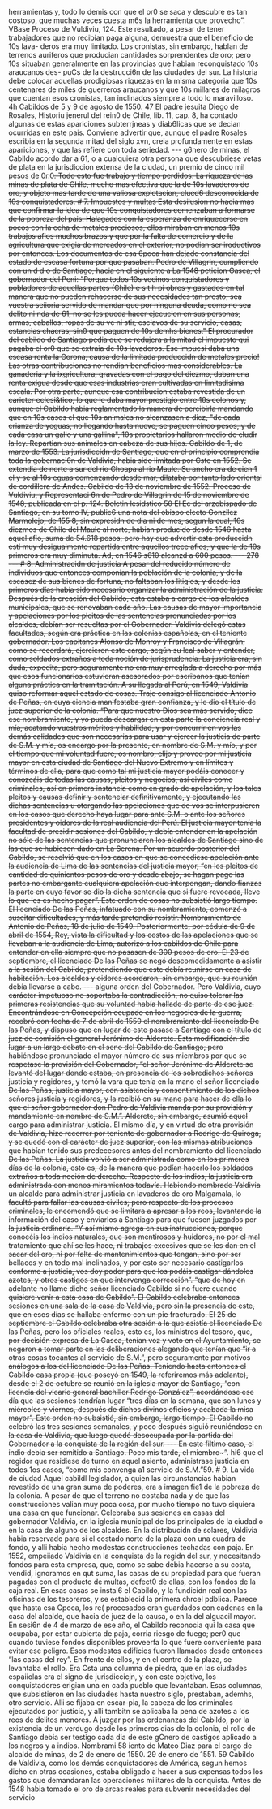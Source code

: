 herramientas y, todo lo demis con que el or0 se saca y descubre es tan costoso, que muchas veces cuesta m6s la herramienta que provecho”. VBase Proceso de Vuldiviu, 124. Este resultado, a pesar de tener trabajadores que no recibian paga alguna, demuestra que el beneficio de 10s lava- deros era muy limitado. Los cronistas, sin embargo, hablan de terrenos auriferos que producian cantidades sorprendentes de oro; pero 10s situaban generalmente en las provincias que habian reconquistado 10s araucanos des- puCs de la destrucci6n de las ciudades del sur. La historia debe colocar aquellas prodigiosas riquezas en la misma categoria que 10s centenares de miles de guerreros araucanos y que 10s millares de milagros que cuentan esos cronistas, tan inclinados siempre a todo lo maravilloso. 4h Cabildos de 5 y 9 de agosto de 1550. 47 El padre jesuita Diego de Rosales, Historiu jenerul del rein0 de Chile, lib. 11, cap. 8, ha contado algunas de estas apariciones subterrjneas y diab6licas que se decian ocurridas en este pais. Conviene advertir que, aunque el padre Rosales escribia en la segunda mitad del siglo xvn, creia profundamente en estas apariciones, y que las refiere con toda seriedad. --- g6nero de minas, el Cabildo acordo dar a 61, o a cualquiera otra persona que descubriese vetas de plata en la jurisdiccion extensa de la ciudad, un premio de cinco mil pesos de 0r.0~~. Todo esto fue trabajo y tiempo perdidos. La riqueza de las minas de plata de Chile, mucho mas efectiva que la de 10s lavaderos de oro, y objeto mas tarde de una valiosa explotacion, clued6 desconocida de 10s conquistadores. # 7. Impuestos y multas Esta desilusion no hacia mas que confirmar la idea de que 10s conquistadores comenzaban a formarse de la pobreza del pais. Halagados con la esperanza de enriquecerse en pocos con la echa de metales preciosos, ellos miraban en menos 10s trabajos afios muchos brazos y que por la falta de comercio y de la agricultura que exigia de mercados en el exterior, no podian ser iroductivos por entonces. Los documentos de esa 6poca han dejado constancia del estado de escasa fortuna por que pasaban. Pedro de Villagrin, cumpliendo con un d d o de Santiago, hacia en el siguiente a La 1548 peticion Gasca, el gobernador del Peni: "Porque todos 10s vecinos conquistadores y pobladores de aquellas partes (Chile) e s t h pi obres y gastados en tal manera que no pueden rehacerse de sus necesidades tan presto, sea vuestra seiioria servido de mandar que por ninguna deuda, como no sea delito ni nda de 61, no se les pueda hacer ejecucion en sus personas, armas, caballos, ropas de su ve ni stir, esclavos de su servicio, casas, estancias chacras, sin0 que paguen de 10s demhs bienes." El procurador del cabildo de Santiago pedia que se redujera a la mitad el impuesto qui pagaba el or0 que se extraia de 10s lavaderos. Ese impuesi daba una escasa renta la Corona, causa de la limitada produccidn de metales precio! Las otras contribuciones no rendian beneficios mas considerables. La ganaderia y la ixgricultura, gravadas con el pago del diezmo, daban una renta exigua desde que esas industrias eran cultivadas en limitadisima escala. Por otra parte, aunque esa contribucion estaba revestida de un caricter eclesi&#x26;tico, lo que le daba mayor prestigio entre 10s colonos y, aunque el Cabildo habia reglamentado la manera de percibirla mandando que en 10s casos el que 10s animales no alcanzasen a diez, "de cada crianza de yeguas, no llegando hasta nueve, se paguen cinco pesos, y de cada casa un gallo y una gallina", 10s propietarios hallaron medio de eludir la ley. Repartian sus animales en cabeza de sus hijos. Cabildo de 1, de marzo de 1553. La jurisdiccidn de Santiago, que en el principio comprendia toda la gobernaci6n de Valdivia, habia sido Iimitada por Cste en 1552. Se extendia de norte a sur del rio Choapa al rio Maule. Su ancho era de cien 1 el y se al 10s eguas comenzando desde mar, dilataba por tanto lado oriental de cordillera de Andes. Cabildo de 13 de noviembre de 1552. Proceso de Vuldiviu, y Representaci 6n de Pedro de Villagrin de 15 de noviembre de 1548, publicada en el p. 124. Boletin lesidstico 50 El Ec del arzobispado de Santiago, en su tomo IV, public6 una nota del obispo electo Gonzilez Marmolejo, de 155 8, sin expresidn de dia ni de mes, segun la cual, 10s diezmos de Chile del Maule al norte, habian producido desde 1546 hasta aquel afio, suma de 54.618 pesos; pero hay que advertir esta produccidn esti muy desigualmentc repartida entre aquellos trece afios, y que la de 10s primeros era muy diminuta. Ad, en 1546 s610 alcanzd a 600 pesos. --- 278 --- # 8. Administracidn de justicia A pesar del reducido número de individuos que entonces componían la población de la colonia, y de la escasez de sus bienes de fortuna, no faltaban los litigios, y desde los primeros días había sido necesario organizar la administración de la justicia. Después de la creación del Cabildo, esta estaba a cargo de los alcaldes municipales, que se renovaban cada año. Las causas de mayor importancia y apelaciones por los pleitos de las sentencias pronunciadas por los alcaldes, debían ser resueltas por el Gobernador. Valdivia delegó estas facultades, según era práctica en las colonias españolas, en el teniente gobernador. Los capitanes Alonso de Monroy y Francisco de Villagrán, como se recordará, ejercieron este cargo, según su leal saber y entender, como soldados extraños a toda noción de jurisprudencia. La justicia era, sin duda, expedita, pero seguramente no era muy arreglada a derecho por más que esos funcionarios estuvieran asesorados por escribanos que tenían alguna práctica en la tramitación. A su llegada al Perú, en 1549, Valdivia quiso reformar aquel estado de cosas. Trajo consigo al licenciado Antonio de Peñas, en cuya ciencia manifestaba gran confianza, y le dio el título de juez superior de la colonia. “Para que nuestro Dios sea más servido, dice ese nombramiento, y yo pueda descargar en esta parte la conciencia real y mía, acatando vuestros méritos y habilidad, y por concurrir en vos las demás calidades que son necesarias para usar y ejercer la justicia de parte de S.M. y mía, os encargo por la presente, en nombre de S.M. y mío, y por el tiempo que mi voluntad fuere, os nombro, elijo y proveo por mi justicia mayor en esta ciudad de Santiago del Nuevo Extremo y en límites y términos de ella, para que como tal mi justicia mayor podáis conocer y conozcáis de todas las causas, pleitos y negocios, así civiles como criminales, así en primera instancia como en grado de apelación, y los tales pleitos y causas definir y sentenciar definitivamente, y ejecutando las dichas sentencias u otorgando las apelaciones que de vos se interpusieren en los casos que derecho haya lugar para ante S.M. o ante los señores presidentes y oidores de la real audiencia del Perú. El justicia mayor tenía la facultad de presidir sesiones del Cabildo, y debía entender en la apelación no sólo de las sentencias que pronunciaren los alcaldes de Santiago sino de las que se hubiesen dado en La Serena. Por un acuerdo posterior del Cabildo, se resolvió que en los casos en que se concediese apelación ante la audiencia de Lima de las sentencias del justicia mayor, “en los pleitos de cantidad de quinientos pesos de oro y desde abajo, se hagan pago las partes no embargante cualquiera apelación que interpongan, dando fianzas la parte en cuyo favor se dio la dicha sentencia que si fuere revocada, lleve lo que les es hecho pagar”. Este orden de cosas no subsistió largo tiempo. El licenciado De las Peñas, infatuado con su nombramiento, comenzó a suscitar dificultades, y más tarde pretendió resistir. Nombramiento de Antonio de Peñas, 18 de julio de 1549. Posteriormente, por cédula de 9 de abril de 1554, Rey, vista la dificultad y los costos de las apelaciones que se llevaban a la audiencia de Lima, autorizó a los cabildos de Chile para entender en ella siempre que no pasasen de 300 pesos de oro. El 23 de septiembre, el licenciado De las Peñas se negó descomedidamente a asistir a la sesión del Cabildo, pretendiendo que este debía reunirse en casa de habitación. Los alcaldes y oidores acordaron, sin embargo, que su reunión debía llevarse a cabo. --- alguna orden del Gobernador. Pero Valdivia, cuyo carácter impetuoso no soportaba la contradicción, no quiso tolerar las primeras resistencias que su voluntad había hallado de parte de ese juez. Encontrándose en Concepción ocupado en los negocios de la guerra, recobró con fecha de 7 de abril de 1550 el nombramiento del licenciado De las Peñas, y dispuso que en lugar de este pasase a Santiago con el título de juez de comisión el general Jerónimo de Alderete. Esta modificación dio lugar a un largo debate en el seno del Cabildo de Santiago; pero habiéndose pronunciado el mayor número de sus miembros por que se respetase la provisión del Gobernador, “el señor Jerónimo de Alderete se levantó del lugar donde estaba, en presencia de los sobredichos señores justicia y regidores, y tomó la vara que tenía en la mano el señor licenciado De las Peñas, justicia mayor, con asistencia y consentimiento de los dichos señores justicia y regidores, y la recibió en su mano para hacer de ella lo que el señor gobernador don Pedro de Valdivia manda por su provisión y mandamiento en nombre de S.M.”. Alderete, sin embargo, asumió aquel cargo para administrar justicia. El mismo día, y en virtud de otra provisión de Valdivia, hizo recorrer por teniente de gobernador a Rodrigo de Quiroga, y se quedó con el carácter de juez superior, con las mismas atribuciones que habían tenido sus predecesores antes del nombramiento del licenciado De las Peñas. La justicia volvió a ser administrada como en los primeros días de la colonia, esto es, de la manera que podían hacerlo los soldados extraños a toda noción de derecho. Respecto de los indios, la justicia era administrada con menos miramientos todavía. Habiendo nombrado Valdivia un alcalde para administrar justicia en lavaderos de oro Malgamala, lo facultó para fallar las causas civiles; pero respecto de los procesos criminales, le encomendó que se limitara a apresar a los reos, levantando la información del caso y enviarlos a Santiago para que fuesen juzgados por la justicia ordinaria. “Y así mismo agrega en sus instrucciones, porque conocéis los indios naturales, que son mentirosos y huidores, no por el mal tratamiento que ahí se les hace, ni trabajos excesivos que se les dan en el sacar del oro, ni por falta de mantenimientos que tengan, sino por ser bellacos y en todo mal inclinados, y por esto ser necesario castigarlos conforme a justicia, vos doy poder para que los podáis castigar dándoles azotes, y otros castigos en que intervenga corrección”. “que de hoy en adelante no llame dicho señor licenciado Cabildo si no fuere cuando quisiere venir a esta casa de Cabildo”. El Cabildo celebraba entonces sesiones en una sala de la casa de Valdivia, pero sin la presencia de este, que en esos días se hallaba enfermo con un pie fracturado. El 25 de septiembre el Cabildo celebraba otra sesión a la que asistía el licenciado De las Peñas, pero los oficiales reales, esto es, los ministros del tesoro, que, por decisión expresa de La Gasca, tenían voz y voto en el Ayuntamiento, se negaron a tomar parte en las deliberaciones alegando que tenían que “ir a otras cosas tocantes al servicio de S.M.”, pero seguramente por motivos análogos a los del licenciado De las Peñas. Teniendo hasta entonces el Cabildo casa propia (que poseyó en 1549, la referiremos más adelante), desde el 2 de octubre se reunió en la iglesia mayor de Santiago, “con licencia del vicario general bachiller Rodrigo González”, acordándose ese día que las sesiones tendrían lugar “tres días en la semana, que son lunes y miércoles y viernes, después de dichos divinos oficios y acabada la misa mayor”. Este orden no subsistió, sin embargo, largo tiempo. El Cabildo no celebró las tres sesiones semanales, y poco después siguió reuniéndose en la casa de Valdivia, que luego quedó desocupada por la partida del Gobernador a la conquista de la región del sur. --- En este filtimo caso, el indio debia ser remitido a Santiago. Poco mis tarde, el miembro~”~~. hi6 que el regidor que residiese de turno en aquel asiento, administrase justicia en todos 1os casos, “como mis convenga a1 servicio de S.M.”59. # 9. La vida de ciudad Aquel cabildl legislador, a quien las circunstancias habian revestido de una gran suma de poderes, era a imagen fie1 de la pobreza de la colonia. A pesar de que el terreno no costaba nada y de que las construcciones valian muy poca cosa, por mucho tiempo no tuvo siquiera una casa en que funcionar. Celebraba sus sesiones en casas del gobernador Valdivia, en la iglesia municipal de los principales de la ciudad o en la casa de alguno de los alcaldes. En la distribucidn de solares, Valdivia habia reservado para si el costado norte de la plaza con una cuadra de fondo, y alli habia hecho modestas construcciones techadas con paja. En 1552, empeiiado Valdivia en la conquista de la regidn del sur, y necesitando fondos para esta empresa, que, como se sabe debia hacerse a su costa, vendid, ignoramos en qut suma, las casas de su propiedad para que fueran pagadas con el producto de multas, defect0 de ellas, con los fondos de la caja real. En esas casas se instal6 el Cabildo, y la fundicidn real con las oficinas de los tesoreros, y se establecid la primera chrcel pdblica. Parece que hasta esa Cpoca, los re( procesados eran guardados con cadenas en la casa del alcalde, que hacia de juez de la causa, o en la del alguacil mayor. En sesi6n de 4 de marzo de ese año, el Cabildo reconocia qui la casa que ocupaba, por estar cubierta de paja, corria riesgo de fuego; per0 que cuando tuviese fondos disponibles proveerfa lo que fuere conveniente para evitar ese peligro. Esos modestos edificios fueron llamados desde entonces “las casas del rey”. En frente de ellos, y en el centro de la plaza, se levantaba el rollo. Era Csta una columna de piedra, que en las ciudades espaiiolas era el signo de jurisdiccicjn, y con este objetivo, los conquistadores erigian una en cada pueblo que levantaban. Esas columnas, que subsistieron en las ciudades hasta nuestro siglo, prestaban, ademhs, otro servicio. Alli se fijaba en escar-pia, la cabeza de los criminales ejecutados por justicia, y alli tambitn se aplicaba la pena de azotes a los reos de delitos menores. A juzgar por las ordenanzas del Cabildo, por la existencia de un verdugo desde los primeros dias de la colonia, el rollo de Santiago debia ser testigo cada dia de este gCnero de castigos aplicado a los negros y a indios. Nombrami 58 iento de Mateo Diaz para el cargo de alcalde de minas, de 2 de enero de 1550. 29 de enero de 1551. 59 Cabildo de Valdivia, como los demás conquistadores de América, segun hemos dicho en otras ocasiones, estaba obligado a hacer a sus expensas todos los gastos que demandaran las operaciones militares de la conquista. Antes de 1548 habia tomado el oro de arcas reales para subvenir necesidades del servicio